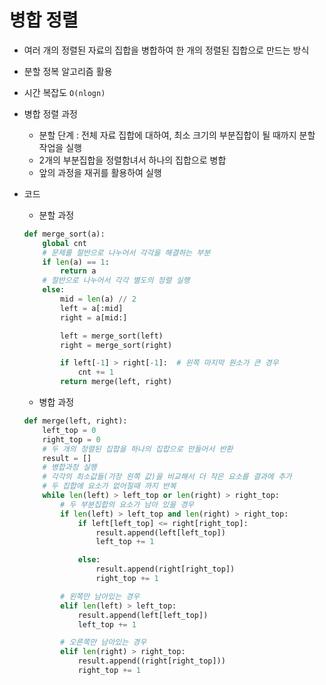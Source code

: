 # 병합 정렬

- 여러 개의 정렬된 자료의 집합을 병합하여 한 개의 정렬된 집합으로 만드는 방식

- 분할 정복 알고리즘 활용

- 시간 복잡도 `O(nlogn)`

- 병합 정렬 과정

  - 분할 단계 : 전체 자료 집합에 대하여, 최소 크기의 부분집합이 될 때까지 분할 작업을 실행
  - 2개의 부분집합을 정렬함녀서 하나의 집합으로 병합
  - 앞의 과정을 재귀를 활용하여 실행

- 코드

  - 분할 과정

  ```python
  def merge_sort(a):
      global cnt
      # 문제를 절반으로 나누어서 각각을 해결하는 부분
      if len(a) == 1:
          return a
      # 절반으로 나누어서 각각 별도의 정렬 실행
      else:
          mid = len(a) // 2
          left = a[:mid]
          right = a[mid:]
  
          left = merge_sort(left)
          right = merge_sort(right)
  
          if left[-1] > right[-1]:  # 왼쪽 마지막 원소가 큰 경우
              cnt += 1
          return merge(left, right)
  ```

  - 병합 과정

  ```python
  def merge(left, right):
      left_top = 0
      right_top = 0
      # 두 개의 정렬된 집합을 하나의 집합으로 만들어서 반환
      result = []
      # 병합과정 실행
      # 각각의 최소값들(가장 왼쪽 값)을 비교해서 더 작은 요소를 결과에 추가
      # 두 집합에 요소가 없어질때 까지 반복
      while len(left) > left_top or len(right) > right_top:
          # 두 부분집합의 요소가 남아 있을 경우
          if len(left) > left_top and len(right) > right_top:
              if left[left_top] <= right[right_top]:
                  result.append(left[left_top])
                  left_top += 1
  
              else:
                  result.append(right[right_top])
                  right_top += 1
  
          # 왼쪽만 남아있는 경우
          elif len(left) > left_top:
              result.append(left[left_top])
              left_top += 1
  
          # 오른쪽만 남아있는 경우
          elif len(right) > right_top:
              result.append((right[right_top]))
              right_top += 1
  ```